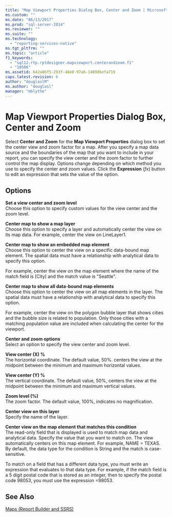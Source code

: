```yaml
---
title: "Map Viewport Properties Dialog Box, Center and Zoom | Microsoft Docs"
ms.custom: ""
ms.date: "06/13/2017"
ms.prod: "sql-server-2014"
ms.reviewer: ""
ms.suite: ""
ms.technology: 
  - "reporting-services-native"
ms.tgt_pltfrm: ""
ms.topic: "article"
f1_keywords: 
  - "sql12.rtp.rptdesigner.mapviewport.centerandzoom.f1"
  - "10506"
ms.assetid: 642a06f5-293f-48e0-97a6-1489dbefa719
caps.latest.revision: 6
author: "douglaslM"
ms.author: "douglasl"
manager: "mblythe"
---
```

# Map Viewport Properties Dialog Box, Center and Zoom
  Select **Center and Zoom** for the **Map Viewport Properties** dialog box to set the center view and zoom factor for a map. After you specify a map data source and the boundaries of the map that you want to include in your report, you can specify the view center and the zoom factor to further control the map display. Options change depending on which method you use to specify the center and zoom values. Click the **Expression** (*fx*) button to edit an expression that sets the value of the option.  
  
## Options  
 **Set a view center and zoom level**  
 Choose this option to specify custom values for the view center and the zoom level.  
  
 **Center map to show a map layer**  
 Choose this option to specify a layer and automatically center the view on its map data. For example, center the view on LineLayer1.  
  
 **Center map to show an embedded map element**  
 Choose this option to center the view on a specific data-bound map element. The spatial data must have a relationship with analytical data to specify this option.  
  
 For example, center the view on the map element where the name of the match field is [City] and the match value is "Seattle".  
  
 **Center map to show all data-bound map elements**  
 Choose this option to center the view on all map elements in the layer. The spatial data must have a relationship with analytical data to specify this option.  
  
 For example, center the view on the polygon bubble layer that shows cities and the bubble size is related to population. Only those cities with a matching population value are included when calculating the center for the viewport.  
  
 **Center and zoom options**  
 Select an option to specify the view center and zoom level.  
  
 **View center (X) %**  
 The horizontal coordinate. The default value, 50%. centers the view at the midpoint between the minimum and maximum horizontal values.  
  
 **View center (Y) %**  
 The vertical coordinate. The default value, 50%, centers the view at the midpoint between the minimum and maximum vertical values.  
  
 **Zoom level (%)**  
 The zoom factor. The default value, 100%, indicates no magnification.  
  
 **Center view on this layer**  
 Specify the name of the layer.  
  
 **Center view on the map element that matches this condition**  
 The read-only field that is displayed is used to match map data and analytical data. Specify the value that you want to match on. The view automatically centers on this map element. For example, NAME = TEXAS. By default, the data type for the condition is String and the match is case-sensitive.  
  
 To match on a field that has a different data type, you must write an expression that evaluates to that data type. For example, if the match field is a 5 digit postal code that is stored as an integer, then to specify the postal code 98053, you must use the expression =98053.  
  
## See Also  
 [Maps &#40;Report Builder and SSRS&#41;](../../2014/reporting-services/maps-report-builder-and-ssrs.md)  
  
  